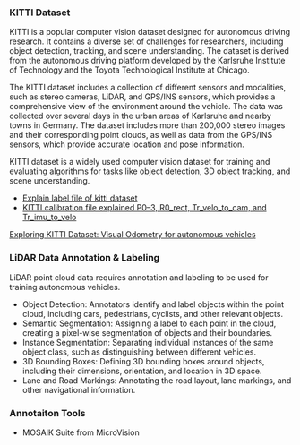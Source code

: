 
### KITTI Dataset

KITTI is a popular computer vision dataset designed for autonomous driving research. It contains a diverse set of challenges for researchers, including object detection, tracking, and scene understanding. The dataset is derived from the autonomous driving platform developed by the Karlsruhe Institute of Technology and the Toyota Technological Institute at Chicago.

The KITTI dataset includes a collection of different sensors and modalities, such as stereo cameras, LiDAR, and GPS/INS sensors, which provides a comprehensive view of the environment around the vehicle. The data was collected over several days in the urban areas of Karlsruhe and nearby towns in Germany. The dataset includes more than 200,000 stereo images and their corresponding point clouds, as well as data from the GPS/INS sensors, which provide accurate location and pose information.

KITTI dataset is a widely used computer vision dataset for training and evaluating algorithms for tasks like object detection, 3D object tracking, and scene understanding. 

- [Explain label file of kitti dataset](https://medium.com/@abdulhaq.ah/explain-label-file-of-kitti-dataset-738528de36f4)
- [KITTI calibration file explained P0–3, R0_rect, Tr_velo_to_cam, and Tr_imu_to_velo](https://medium.com/@abdulhaq.ah/kitti-calibration-file-explained-p0-3-r0-rect-tr-velo-to-cam-and-tr-imu-to-velo-fb47b3f254e6)

[Exploring KITTI Dataset: Visual Odometry for autonomous vehicles](https://medium.com/@jaimin-k/exploring-kitti-visual-ododmetry-dataset-8ac588246cdc)

### LiDAR Data Annotation & Labeling

LiDAR point cloud data requires annotation and labeling to be used for training autonomous vehicles.
- Object Detection: Annotators identify and label objects within the point cloud, including cars, pedestrians, cyclists, and other relevant objects.
- Semantic Segmentation: Assigning a label to each point in the cloud, creating a pixel-wise segmentation of objects and their boundaries.
- Instance Segmentation: Separating individual instances of the same object class, such as distinguishing between different vehicles.
- 3D Bounding Boxes: Defining 3D bounding boxes around objects, including their dimensions, orientation, and location in 3D space.
- Lane and Road Markings: Annotating the road layout, lane markings, and other navigational information.

### Annotaiton Tools

- MOSAIK Suite from MicroVision